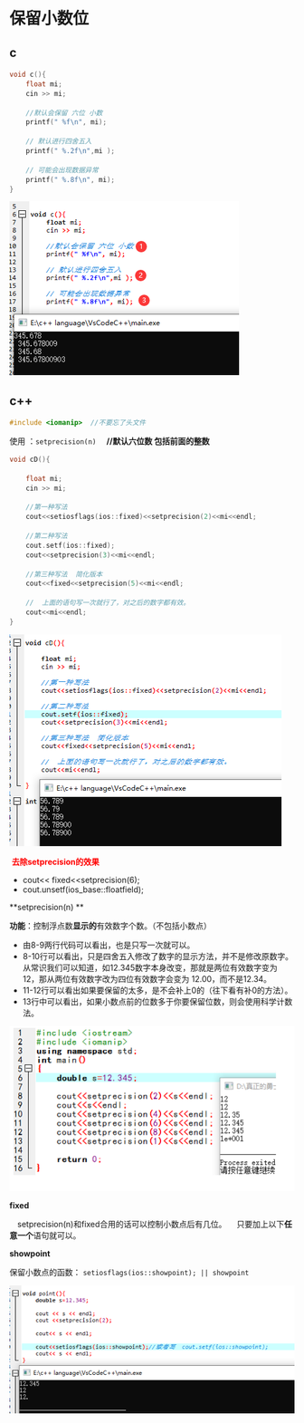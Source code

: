 # 保留小数位 



## c

```c
void c(){
	float mi;
	cin >> mi;
	
	//默认会保留 六位 小数 
	printf(" %f\n", mi);   
	
	// 默认进行四舍五入 
	printf(" %.2f\n",mi ); 
	
	// 可能会出现数据异常 
	printf(" %.8f\n", mi); 
} 
```



![image-20210404160030425](保留小数位.assets/image-20210404160030425.png)







## c++

```c++
#include <iomanip>  //不要忘了头文件
```

使用 ：`setprecision(n)  ` **//默认六位数 包括前面的整数**

```c++
void cD(){
	
	float mi;
	cin >> mi;
	
	//第一种写法 
	cout<<setiosflags(ios::fixed)<<setprecision(2)<<mi<<endl;
	
	//第二种写法
	cout.setf(ios::fixed);
	cout<<setprecision(3)<<mi<<endl;
	
	//第三种写法  简化版本	
	cout<<fixed<<setprecision(5)<<mi<<endl;
	
	//  上面的语句写一次就行了，对之后的数字都有效。
	cout<<mi<<endl;
} 
```



![image-20210404160214519](保留小数位.assets/image-20210404160214519.png)



<font color='red'> **去除setprecision的效果**</font>



* cout<< fixed<<setprecision(6); 
* cout.unsetf(ios_base::floatfield);





**setprecision(n)  ** 

 **功能**：控制浮点数**显示的**有效数字个数。（不包括小数点）





* 由8-9两行代码可以看出，也是只写一次就可以。
* 8-10行可以看出，只是四舍五入修改了数字的显示方法，并不是修改原数字。从常识我们可以知道，如12.345数字本身改变，那就是两位有效数字变为 12，那从两位有效数字改为四位有效数字会变为 12.00，而不是12.34。
* 11-12行可以看出如果要保留的太多，是不会补上0的（往下看有补0的方法）。
* 13行中可以看出，如果小数点前的位数多于你要保留位数，则会使用科学计数法。


![image-20210404160821658](保留小数位.assets/image-20210404160821658.png)



**fixed**

　setprecision(n)和fixed合用的话可以控制小数点后有几位。
　只要加上以下**任意一个**语句就可以。





**showpoint**



保留小数点的函数： `setiosflags(ios::showpoint); || showpoint`

![image-20210404161842318](保留小数位.assets/image-20210404161842318.png)

   









